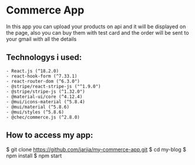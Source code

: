 # Commerce App

In this app you can upload your products on api and it will be displayed on the page, also you can buy them with test card and the order will be sent to your gmail with all the details

## Technologys i used:
    - React.js (^18.2.0)
    - react-hook-form (^7.33.1)
    - react-router-dom (^6.3.0")
    - @stripe/react-stripe-js ("^1.9.0")
    - @stripe/stripe-js (^1.32.0")
    - @material-ui/core (^4.12.4)
    - @mui/icons-material (^5.8.4)
    - @mui/material (^5.8.6)
    - @mui/styles (^5.8.6)
    - @chec/commerce.js (^2.8.0)

## How to access my app:

$ git clone https://github.com/jarjia/my-commerce-app.git
$ cd my-blog
$ npm install
$ npm start